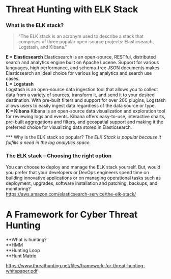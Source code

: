 # Threat Hunting with ELK Stack
### What is the ELK stack?
> "The ELK stack is an acronym used to describe a stack that comprises of three popular open-source projects: Elasticsearch, Logstash, and Kibana."  

**E = Elasticsearch**
Elasticsearch is an open-source, RESTful, distributed search and analytics engine built on Apache Lucene. Support for various languages, high performance, and schema-free JSON documents makes Elasticsearch an ideal choice for various log analytics and search use cases.  
**L = Logstash**  
Logstash is an open-source data ingestion tool that allows you to collect data from a variety of sources, transform it, and send it to your desired destination. With pre-built filters and support for over 200 plugins, Logstash allows users to easily ingest data regardless of the data source or type.    
**K = Kibana**
Kibana is an open-source data visualization and exploration tool for reviewing logs and events. Kibana offers easy-to-use, interactive charts, pre-built aggregations and filters, and geospatial support and making it the preferred choice for visualizing data stored in Elasticsearch.

 *** Why is the ELK stack so popular?
 _The ELK Stack is popular because it fulfills a need in the log analytics space._  
 
 ### The ELK stack – Choosing the right option  
You can choose to deploy and manage the ELK stack yourself. But, would you prefer that your developers or DevOps engineers spend time on building innovative applications or on managing operational tasks such as deployment, upgrades, software installation and patching, backups, and monitoring?  
https://aws.amazon.com/elasticsearch-service/the-elk-stack/

# A Framework for Cyber Threat Hunting  
**What is hunting?  
**HMM  
**Hunting Loop  
**Hunt Matrix  


https://www.threathunting.net/files/framework-for-threat-hunting-whitepaper.pdf
